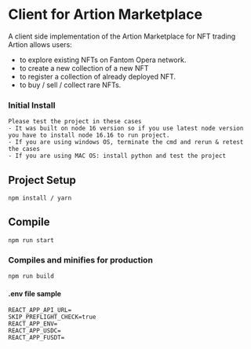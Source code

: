 # Client for Artion Marketplace

A client side implementation of the Artion Marketplace for NFT trading
Artion allows users: 
- to explore existing NFTs on Fantom Opera network.
- to create a new collection of a new NFT
- to register a collection of already deployed NFT.
- to buy / sell / collect rare NFTs.
### Initial Install
```
Please test the project in these cases
- It was built on node 16 version so if you use latest node version you have to install node 16.16 to run project.
- If you are using windows OS, terminate the cmd and rerun & retest the cases
- If you are using MAC OS: install python and test the project

```

## Project Setup
```
npm install / yarn
```

## Compile
```
npm run start
```

### Compiles and minifies for production
```
npm run build
```

#### .env file sample
```
REACT_APP_API_URL=
SKIP_PREFLIGHT_CHECK=true
REACT_APP_ENV=
REACT_APP_USDC=
REACT_APP_FUSDT=
```
